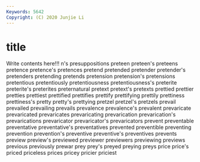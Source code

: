 ```yaml
---
Keywords: 5642
Copyright: (C) 2020 Junjie Li
---
```


# title

Write contents here!!!
n's 
presuppositions 
preteen 
preteen's 
preteens 
pretence 
pretence's
pretences 
pretend 
pretended 
pretender 
pretender's 
pretenders 
pretending 
pretends 
pretension 
pretension's
pretensions 
pretentious 
pretentiously 
pretentiousness 
pretentiousness's 
preterite 
preterite's 
preterites 
preternatural 
pretext
pretext's 
pretexts 
prettied 
prettier 
pretties 
prettiest 
prettified 
prettifies 
prettify 
prettifying
prettily 
prettiness 
prettiness's 
pretty 
pretty's 
prettying 
pretzel 
pretzel's 
pretzels 
prevail
prevailed 
prevailing 
prevails 
prevalence 
prevalence's 
prevalent 
prevaricate 
prevaricated 
prevaricates 
prevaricating
prevarication 
prevarication's 
prevarications 
prevaricator 
prevaricator's 
prevaricators 
prevent 
preventable 
preventative 
preventative's
preventatives 
prevented 
preventible 
preventing 
prevention 
prevention's 
preventive 
preventive's 
preventives 
prevents
preview 
preview's 
previewed 
previewer 
previewers 
previewing 
previews 
previous 
previously 
prewar
prey 
prey's 
preyed 
preying 
preys 
price 
price's 
priced 
priceless 
prices
pricey 
pricier 
priciest 

